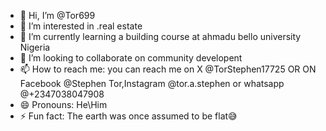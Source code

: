 - 👋 Hi, I’m @Tor699
- 👀 I’m interested in .real estate
- 🌱 I’m currently learning a building course at ahmadu bello university Nigeria
- 💞️ I’m looking to collaborate on community developent
- 📫 How to reach me: you can reach me on X @TorStephen17725 OR ON Facebook @Stephen Tor,Instagram @tor.a.stephen or whatsapp @+2347038047908
- 😄 Pronouns: He\Him
- ⚡ Fun fact: The earth was once assumed to be flat😅

<!---
Tor699/Tor699 is a ✨ special ✨ repository because its `README.md` (this file) appears on your GitHub profile.
You can click the Preview link to take a look at your changes.
--->
